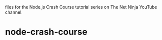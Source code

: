 files for the Node.js Crash Course tutorial series on The Net Ninja YouTube channel.

# node-crash-course
